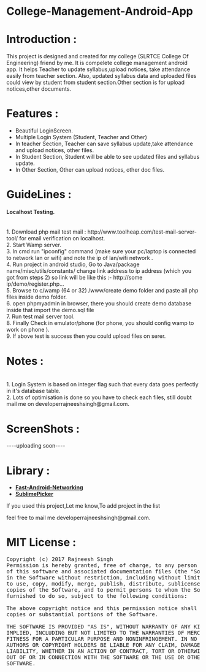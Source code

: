 # College-Management-Android-App

# Introduction :
<p>This project is designed and created for my college (SLRTCE College Of Engineering) friend by me. It is compelete college management android app.
It helps Teacher to update syllabus,upload notices, take attendance easily from teacher section. Also, updated syllabus data and uploaded files could view by student from student section.Other section is for upload notices,other documents. </p>

# Features : 
- Beautiful LoginScreen.
- Multiple Login System (Student, Teacher and Other)
- In teacher Section, Teacher can save syllabus update,take attendance and upload notices, other files.
- In Student Section, Student will be able to see updated files and syllabus update.
- In Other Section, Other can upload notices, other doc files. 

# GuideLines :

 <B><h4> Localhost Testing. </h4></B>

<p>
<br>1. Download php mail test mail : <url>http://www.toolheap.com/test-mail-server-tool/ </url>for email verification on localhost.
<br>2. Start Wamp server.
<br>3. In cmd run "ipconfig" command (make sure your pc/laptop is connected to network lan or wifi) and note the ip of lan/wifi network .
<br>4. Run project in android studio, Go to Java/package name/misc/utils/constants/ 
 change link address to ip address (which you got from steps 2) so link will be like this :- http://some ip/demo/register.php...
<br>5. Browse to c/wamp (64 or 32) /www/create demo folder and paste all php files inside demo folder. 
<br>6. open phpmyadmin in browser, there you should create demo database inside that import the demo.sql file 
<br>7. Run test mail server tool. 
<br>8. Finally Check in emulator/phone (for phone, you should config wamp to work on phone ).
<br>9. If above test is success then you could upload files on serer.</p>

# Notes :
<p>
<br>1. Login System is based on integer flag such that every data goes perfectly in it's database table.
<br>2. Lots of optimisation is done so you have to check each files, still doubt mail me on developerrajneeshsingh@gmail.com.
</p>

# ScreenShots :
----uploading soon----

# Library :

<p>
 <ul>
 <li>
       <a href="https://github.com/amitshekhariitbhu/Fast-Android-Networking"><b>Fast-Android-Networking</b></a>
 </li>
     <li>
        <a href="https://github.com/vikramkakkar/SublimePicker"><b>SublimePicker</b></a>    
    </li>
 </ul>
 </p>
 
 <p> If you used this project,Let me know,To add project in the list</p>
 
 <p> feel free to mail me developerrajneeshsingh@gmail.com.</p>

# MIT License :
<pre>Copyright (c) 2017 Rajneesh Singh
Permission is hereby granted, free of charge, to any person obtaining a copy
of this software and associated documentation files (the "Software"), to deal
in the Software without restriction, including without limitation the rights
to use, copy, modify, merge, publish, distribute, sublicense, and/or sell
copies of the Software, and to permit persons to whom the Software is
furnished to do so, subject to the following conditions:

The above copyright notice and this permission notice shall be included in all
copies or substantial portions of the Software.

THE SOFTWARE IS PROVIDED "AS IS", WITHOUT WARRANTY OF ANY KIND, EXPRESS OR
IMPLIED, INCLUDING BUT NOT LIMITED TO THE WARRANTIES OF MERCHANTABILITY,
FITNESS FOR A PARTICULAR PURPOSE AND NONINFRINGEMENT. IN NO EVENT SHALL THE
AUTHORS OR COPYRIGHT HOLDERS BE LIABLE FOR ANY CLAIM, DAMAGES OR OTHER
LIABILITY, WHETHER IN AN ACTION OF CONTRACT, TORT OR OTHERWISE, ARISING FROM,
OUT OF OR IN CONNECTION WITH THE SOFTWARE OR THE USE OR OTHER DEALINGS IN THE
SOFTWARE.</pre>

